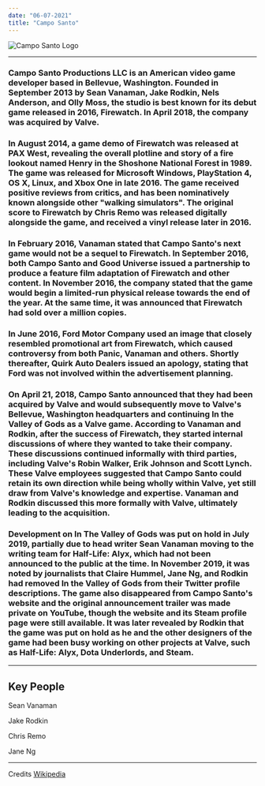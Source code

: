 ```yaml
---
date: "06-07-2021"
title: "Campo Santo"
---
```


![Campo Santo Logo](/cdn/info/camposanto/logo.svg)

---
 
### Campo Santo Productions LLC is an American video game developer based in Bellevue, Washington. Founded in September 2013 by Sean Vanaman, Jake Rodkin, Nels Anderson, and Olly Moss, the studio is best known for its debut game released in 2016, Firewatch. In April 2018, the company was acquired by Valve.

### In August 2014, a game demo of Firewatch was released at PAX West, revealing the overall plotline and story of a fire lookout named Henry in the Shoshone National Forest in 1989. The game was released for Microsoft Windows, PlayStation 4, OS X, Linux, and Xbox One in late 2016. The game received positive reviews from critics, and has been nominatively known alongside other "walking simulators". The original score to Firewatch by Chris Remo was released digitally alongside the game, and received a vinyl release later in 2016.

### In February 2016, Vanaman stated that Campo Santo's next game would not be a sequel to Firewatch. In September 2016, both Campo Santo and Good Universe issued a partnership to produce a feature film adaptation of Firewatch and other content. In November 2016, the company stated that the game would begin a limited-run physical release towards the end of the year. At the same time, it was announced that Firewatch had sold over a million copies.

### In June 2016, Ford Motor Company used an image that closely resembled promotional art from Firewatch, which caused controversy from both Panic, Vanaman and others. Shortly thereafter, Quirk Auto Dealers issued an apology, stating that Ford was not involved within the advertisement planning.

### On April 21, 2018, Campo Santo announced that they had been acquired by Valve and would subsequently move to Valve's Bellevue, Washington headquarters and continuing In the Valley of Gods as a Valve game. According to Vanaman and Rodkin, after the success of Firewatch, they started internal discussions of where they wanted to take their company. These discussions continued informally with third parties, including Valve's Robin Walker, Erik Johnson and Scott Lynch. These Valve employees suggested that Campo Santo could retain its own direction while being wholly within Valve, yet still draw from Valve's knowledge and expertise. Vanaman and Rodkin discussed this more formally with Valve, ultimately leading to the acquisition.

### Development on In The Valley of Gods was put on hold in July 2019, partially due to head writer Sean Vanaman moving to the writing team for Half-Life: Alyx, which had not been announced to the public at the time. In November 2019, it was noted by journalists that Claire Hummel, Jane Ng, and Rodkin had removed In the Valley of Gods from their Twitter profile descriptions. The game also disappeared from Campo Santo's website and the original announcement trailer was made private on YouTube, though the website and its Steam profile page were still available. It was later revealed by Rodkin that the game was put on hold as he and the other designers of the game had been busy working on other projects at Valve, such as Half-Life: Alyx, Dota Underlords, and Steam.

---

Key People 	
-
Sean Vanaman

Jake Rodkin

Chris Remo

Jane Ng

---

Credits [Wikipedia](https://en.wikipedia.org/wiki/Campo_Santo_(company))
